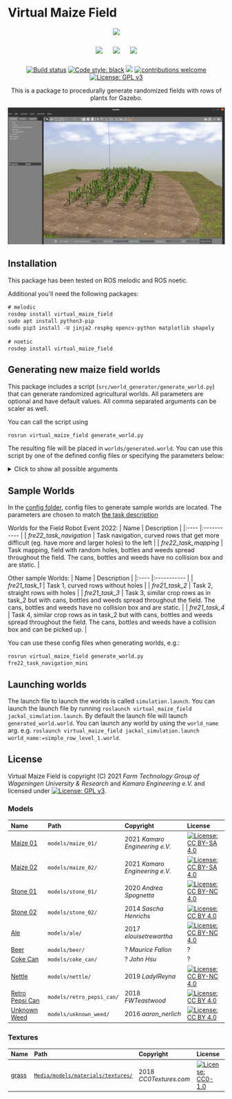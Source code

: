 # Virtual Maize Field

<p float="left" align="middle">
  <img src="https://www.fieldrobot.com/event/wp-content/uploads/2021/05/FRE-logo-v03.png" width="250">
</p>
<p float="left" align="middle"> 
  <img src="https://www.wur.nl/upload/854757ab-168f-46d7-b415-f8b501eebaa5_WUR_RGB_standard_2021-site.svg" width="250" style="margin: 10px;"> 
  <img src="https://www.uni-hohenheim.de/typo3conf/ext/uni_layout/Resources/Public/Images/uni-logo-en.svg" width="250" style="margin: 10px;">
  <img src="https://kamaro-engineering.de/wp-content/uploads/2015/03/Kamaro_Logo-1.png" width="250" style="margin: 10px;">
</p>
<p align="middle">
  <a href="https://github.com/FieldRobotEvent/virtual_maize_field/actions/workflows/ros.yml"><img src="https://github.com/FieldRobotEvent/virtual_maize_field/actions/workflows/ros.yml/badge.svg" alt="Build status" /></a>
  <a href="https://github.com/psf/black"><img src="https://img.shields.io/badge/code%20style-black-000000.svg" alt="Code style: black"/></a>
   <a href="https://pycqa.github.io/isort/"><img src="https://img.shields.io/badge/%20imports-isort-%231674b1?style=flat&labelColor=ef8336"/></a>
  <a href="https://github.com/FieldRobotEvent/Virtual_Field_Robot_Event/discussions"><img src="https://img.shields.io/badge/contributions-welcome-brightgreen.svg?style=flat" alt="contributions welcome"/></a>
  <a href="https://www.gnu.org/licenses/gpl-3.0"><img src="https://img.shields.io/badge/License-GPLv3-blue.svg" alt="License: GPL v3"/></a>
</p>
<p align="middle">
  This is a package to procedurally generate randomized fields with rows of plants for Gazebo.
</p>

![Screenshot of a generated map with maize plants and pumpkins](./misc/screenshot_v4.0.png)

## Installation
This package has been tested on ROS melodic and ROS noetic.

Additional you'll need the following packages:

```commandline
# melodic
rosdep install virtual_maize_field
sudo apt install python3-pip
sudo pip3 install -U jinja2 rospkg opencv-python matplotlib shapely

# noetic
rosdep install virtual_maize_field
```

## Generating new maize field worlds
This package includes a script (`src/world_generator/generate_world.py`) that can generate randomized agricultural worlds. All parameters are optional and have default values. All comma separated arguments can be scaler as well. 

You can call the script using
```bash
rosrun virtual_maize_field generate_world.py
```
The resulting file will be placed in `worlds/generated.world`. You can use this script by one of the defined config files or specifying the parameters below:
<details>
  <summary>Click to show all possible arguments</summary>
  
  ```
  usage: generate_world.py [-h] [--row_length ROW_LENGTH]
                          [--rows_curve_budget ROWS_CURVE_BUDGET]
                          [--row_width ROW_WIDTH] [--rows_count ROWS_COUNT]
                          [--row_segments ROW_SEGMENTS]
                          [--row_segment_straight_length_min ROW_SEGMENT_STRAIGHT_LENGTH_MIN]
                          [--row_segment_straight_length_max ROW_SEGMENT_STRAIGHT_LENGTH_MAX]
                          [--row_segment_curved_radius_min ROW_SEGMENT_CURVED_RADIUS_MIN]
                          [--row_segment_curved_radius_max ROW_SEGMENT_CURVED_RADIUS_MAX]
                          [--row_segment_curved_arc_measure_min ROW_SEGMENT_CURVED_ARC_MEASURE_MIN]
                          [--row_segment_curved_arc_measure_max ROW_SEGMENT_CURVED_ARC_MEASURE_MAX]
                          [--row_segment_island_radius_min ROW_SEGMENT_ISLAND_RADIUS_MIN]
                          [--row_segment_island_radius_max ROW_SEGMENT_ISLAND_RADIUS_MAX]
                          [--ground_resolution GROUND_RESOLUTION]
                          [--ground_elevation_max GROUND_ELEVATION_MAX]
                          [--ground_headland GROUND_HEADLAND]
                          [--ground_ditch_depth GROUND_DITCH_DEPTH]
                          [--plant_spacing_min PLANT_SPACING_MIN]
                          [--plant_spacing_max PLANT_SPACING_MAX]
                          [--plant_height_min PLANT_HEIGHT_MIN]
                          [--plant_height_max PLANT_HEIGHT_MAX]
                          [--plant_radius PLANT_RADIUS]
                          [--plant_radius_noise PLANT_RADIUS_NOISE]
                          [--plant_placement_error_max PLANT_PLACEMENT_ERROR_MAX]
                          [--plant_mass PLANT_MASS] [--hole_prob HOLE_PROB]
                          [--hole_size_max HOLE_SIZE_MAX]
                          [--crop_types CROP_TYPES] [--litters LITTERS]
                          [--litter_types LITTER_TYPES] [--weeds WEEDS]
                          [--weed_types WEED_TYPES]
                          [--ghost_objects GHOST_OBJECTS]
                          [--location_markers LOCATION_MARKERS]
                          [--load_from_file LOAD_FROM_FILE] [--seed SEED]
                          [config_file]

  Generate a virtual maize field world for Gazebo.

  positional arguments:
    config_file           Config file name in the config folder

  optional arguments:
    -h, --help            show this help message and exit
    --row_length ROW_LENGTH
                          default_value: 12.0
    --rows_curve_budget ROWS_CURVE_BUDGET
                          default_value: 1.5707963267948966
    --row_width ROW_WIDTH
                          default_value: 0.75
    --rows_count ROWS_COUNT
                          default_value: 6
    --row_segments ROW_SEGMENTS
                          default_value: straight,curved
    --row_segment_straight_length_min ROW_SEGMENT_STRAIGHT_LENGTH_MIN
                          default_value: 1
    --row_segment_straight_length_max ROW_SEGMENT_STRAIGHT_LENGTH_MAX
                          default_value: 2.5
    --row_segment_curved_radius_min ROW_SEGMENT_CURVED_RADIUS_MIN
                          default_value: 3.0
    --row_segment_curved_radius_max ROW_SEGMENT_CURVED_RADIUS_MAX
                          default_value: 10.0
    --row_segment_curved_arc_measure_min ROW_SEGMENT_CURVED_ARC_MEASURE_MIN
                          default_value: 0.3
    --row_segment_curved_arc_measure_max ROW_SEGMENT_CURVED_ARC_MEASURE_MAX
                          default_value: 1.0
    --row_segment_island_radius_min ROW_SEGMENT_ISLAND_RADIUS_MIN
                          default_value: 1.0
    --row_segment_island_radius_max ROW_SEGMENT_ISLAND_RADIUS_MAX
                          default_value: 3.0
    --ground_resolution GROUND_RESOLUTION
                          default_value: 0.02
    --ground_elevation_max GROUND_ELEVATION_MAX
                          default_value: 0.2
    --ground_headland GROUND_HEADLAND
                          default_value: 2.0
    --ground_ditch_depth GROUND_DITCH_DEPTH
                          default_value: 0.3
    --plant_spacing_min PLANT_SPACING_MIN
                          default_value: 0.13
    --plant_spacing_max PLANT_SPACING_MAX
                          default_value: 0.19
    --plant_height_min PLANT_HEIGHT_MIN
                          default_value: 0.3
    --plant_height_max PLANT_HEIGHT_MAX
                          default_value: 0.6
    --plant_radius PLANT_RADIUS
                          default_value: 0.3
    --plant_radius_noise PLANT_RADIUS_NOISE
                          default_value: 0.05
    --plant_placement_error_max PLANT_PLACEMENT_ERROR_MAX
                          default_value: 0.02
    --plant_mass PLANT_MASS
                          default_value: 0.3
    --hole_prob HOLE_PROB
                          default_value: 0.06,0.06,0.04,0.04,0.0,0.0
    --hole_size_max HOLE_SIZE_MAX
                          default_value: 7,5,5,3,0,0
    --crop_types CROP_TYPES
                          default_value: maize_01,maize_02
    --litters LITTERS     default_value: 0
    --litter_types LITTER_TYPES
                          default_value: ale,beer,coke_can,retro_pepsi_can
    --weeds WEEDS         default_value: 0
    --weed_types WEED_TYPES
                          default_value: nettle,unknown_weed
    --ghost_objects GHOST_OBJECTS
                          default_value: False
    --location_markers LOCATION_MARKERS
                          default_value: False
    --load_from_file LOAD_FROM_FILE
                          default_value: None
    --seed SEED           default_value: -1
  ```
</details>

## Sample Worlds
In the [config folder](config/), config files to generate sample worlds are located. The parameters are chosen to match [the task description](https://www.fieldrobot.com/event/index.php/contest/)

Worlds for the Field Robot Event 2022:
| Name | Description |
|:---- |:----------- |
| *fre22_task_navigation* | Task navigation, curved rows that get more difficult (eg. have more and larger holes) to the left |
| *fre22_task_mapping* | Task mapping, field with random holes, bottles and weeds spread throughout the field. The cans, bottles and weeds have no collision box and are static. |

Other sample Worlds:
| Name | Description |
|:---- |:----------- |
| *fre21_task_1* | Task 1, curved rows without holes |
| *fre21_task_2* | Task 2, straight rows with holes |
| *fre21_task_3* | Task 3, similar crop rows as in task_2 but with cans, bottles and weeds spread throughout the field. The cans, bottles and weeds have no collision box and are static. |
| *fre21_task_4* | Task 4, similar crop rows as in task_2 but with cans, bottles and weeds spread throughout the field. The cans, bottles and weeds have a collision box and can be picked up. |

You can use these config files when generating worlds, e.g.:
```commandline
rosrun virtual_maize_field generate_world.py fre22_task_navigation_mini
```

## Launching worlds
The launch file to launch the worlds is called `simulation.launch`. You can launch the launch file by running `roslaunch virtual_maize_field jackal_simulation.launch`. By default the launch file will launch `generated_world.world`. You can launch any world by using the `world_name` arg. e.g. `roslaunch virtual_maize_field jackal_simulation.launch world_name:=simple_row_level_1.world`.

## License
Virtual Maize Field is copyright (C) 2021 *Farm Technology Group of Wageningen University & Research* and *Kamaro Engineering e.V.* and licensed under [![License: GPL v3](https://img.shields.io/badge/License-GPLv3-blue.svg)](https://www.gnu.org/licenses/gpl-3.0).

### Models
| Name | Path | Copyright | License |
|:---- |:---- |:--------- |:------- |
| [Maize 01](models/maize_01/model.config) | `models/maize_01/` | 2021 *Kamaro Engineering e.V.* | [![License: CC BY-SA 4.0](https://img.shields.io/badge/License-CC%20BY--SA%204.0-lightgrey.svg)](https://creativecommons.org/licenses/by-sa/4.0/) |
| [Maize 02](models/maize_02/model.config) | `models/maize_02/` | 2021 *Kamaro Engineering e.V.* | [![License: CC BY-SA 4.0](https://img.shields.io/badge/License-CC%20BY--SA%204.0-lightgrey.svg)](https://creativecommons.org/licenses/by-sa/4.0/) |
| [Stone 01](models/stone_01/model.config) | `models/stone_01/` | 2020 *Andrea Spognetta* | [![License: CC BY-NC 4.0](https://img.shields.io/badge/License-CC%20BY--NC%204.0-lightgrey.svg)](https://creativecommons.org/licenses/by-nc/4.0/) |
| [Stone 02](models/stone_02/model.config) | `models/stone_02/` | 2014 *Sascha Henrichs* | [![License: CC BY 4.0](https://img.shields.io/badge/License-CC%20BY%204.0-lightgrey.svg)](https://creativecommons.org/licenses/by/4.0/) |
| [Ale](models/ale/model.config) | `models/ale/` | 2017 *elouisetrewartha* | [![License: CC BY-NC 4.0](https://img.shields.io/badge/License-CC%20BY--NC%204.0-lightgrey.svg)](https://creativecommons.org/licenses/by-nc/4.0/) |
| [Beer](models/beer/model.config) | `models/beer/` | ? *Maurice Fallon* | ? |
| [Coke Can](models/coke_can/model.config) | `models/coke_can/` | ? *John Hsu* | ? |
| [Nettle](models/nettle/model.config) | `models/nettle/` | 2019 *LadyIReyna* | [![License: CC BY-NC 4.0](https://img.shields.io/badge/License-CC%20BY--NC%204.0-lightgrey.svg)](https://creativecommons.org/licenses/by-nc/4.0/) |
| [Retro Pepsi Can](models/retro_pepsi_can/model.config) | `models/retro_pepsi_can/` | 2018 *FWTeastwood* | [![License: CC BY 4.0](https://img.shields.io/badge/License-CC%20BY%204.0-lightgrey.svg)](https://creativecommons.org/licenses/by/4.0/) |
| [Unknown Weed](models/unknown_weed/model.config) | `models/unknown_weed/` | 2016 *aaron_nerlich* | [![License: CC BY 4.0](https://img.shields.io/badge/License-CC%20BY%204.0-lightgrey.svg)](https://creativecommons.org/licenses/by/4.0/) |

### Textures
| Name | Path | Copyright | License |
|:---- |:---- |:--------- |:------- |
| [grass](https://cc0textures.com/view?id=Ground003) | [`Media/models/materials/textures/`](Media/models/materials/textures/) | 2018 *CC0Textures.com* | [![License: CC0-1.0](https://img.shields.io/badge/License-CC0%201.0-lightgrey.svg)](http://creativecommons.org/publicdomain/zero/1.0/) |
